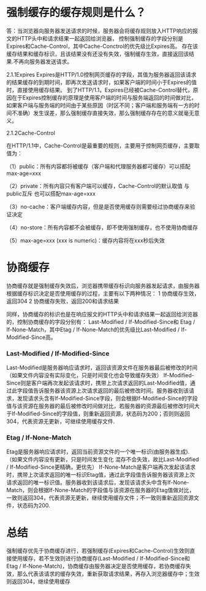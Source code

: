 # 强制缓存的缓存规则是什么？
答：当浏览器向服务器发送请求的时候，服务器会将缓存规则放入HTTP响应的报文的HTTP头中和请求结果一起返回给浏览器，
控制强制缓存的字段分别是Expires和Cache-Control，其中Cache-Conctrol的优先级比Expires高。
存在该缓存结果和缓存标识，且该结果没有还没有失效，强制缓存生效，直接返回该结果.不再向服务器发送请求。

2.1.1Expires
Expires是HTTP/1.0控制网页缓存的字段，其值为服务器返回该请求的结果缓存的到期时间，即再次发送请求时，如果客户端的时间小于Expires的值时，直接使用缓存结果。
到了HTTP/1.1，Expires已经被Cache-Control替代，原因在于Expires控制缓存的原理是使用客户端的时间与服务端返回的时间做对比，如果客户端与服务端的时间由于某些原因（时区不同；客户端和服务端有一方的时间不准确）发生误差，那么强制缓存直接失效，那么强制缓存存在的意义就毫无意义。


2.1.2Cache-Control

在HTTP/1.1中，Cache-Control是最重要的规则，主要用于控制网页缓存，主要取值为：

（1）public：所有内容都将被缓存（客户端和代理服务器都可缓存）可以搭配max-age=xxx

（2）private：所有内容只有客户端可以缓存，Cache-Control的默认取值 与public互斥 也可以搭配max-age=xxx

（3）no-cache：客户端缓存内容，但是是否使用缓存则需要经过协商缓存来验证决定

（4）no-store：所有内容都不会被缓存，即不使用强制缓存，也不使用协商缓存

（5）max-age=xxx (xxx is numeric)：缓存内容将在xxx秒后失效

# 协商缓存
协商缓存就是强制缓存失效后，浏览器携带缓存标识向服务器发起请求，由服务器根据缓存标识决定是否使用缓存的过程，主要有以下两种情况：
1 协商缓存生效，返回304
2 协商缓存失败，返回200和请求结果

同样，协商缓存的标识也是在响应报文的HTTP头中和请求结果一起返回给浏览器的，控制协商缓存的字段分别有：
Last-Modified / If-Modified-Since和 Etag / If-None-Match，其中Etag / If-None-Match的优先级比Last-Modified / If-Modified-Since高。

### Last-Modified / If-Modified-Since
Last-Modified是服务器响应请求时，返回该资源文件在服务器最后被修改的时间 （如果文件内容没有实际变化，只是时间变化也会导致缓存失效）
If-Modified-Since则是客户端再次发起该请求时，携带上次请求返回的Last-Modified值，通过此字段值告诉服务器该资源上次请求返回的最后被修改时间。服务器收到该请求，发现请求头含有If-Modified-Since字段，则会根据If-Modified-Since的字段值与该资源在服务器的最后被修改时间做对比，若服务器的资源最后被修改时间大于If-Modified-Since的字段值，则重新返回资源，状态码为200；否则则返回304，代表资源无更新，可继续使用缓存文件.

### Etag / If-None-Match
Etag是服务器响应请求时，返回当前资源文件的一个唯一标识(由服务器生成).（如果文件内容没有更新，只是时间发生变化 混存不会失效，故比Last-Modified / If-Modified-Since更精确，更优先）
If-None-Match是客户端再次发起该请求时，携带上次请求返回的唯一标识Etag值，通过此字段值告诉服务器该资源上次请求返回的唯一标识值。服务器收到该请求后，发现该请求头中含有If-None-Match，则会根据If-None-Match的字段值与该资源在服务器的Etag值做对比，一致则返回304，代表资源无更新，继续使用缓存文件；不一致则重新返回资源文件，状态码为200.

# 总结
强制缓存优先于协商缓存进行，若强制缓存(Expires和Cache-Control)生效则直接使用缓存，若不生效则进行协商缓存(Last-Modified / If-Modified-Since和Etag / If-None-Match)，协商缓存由服务器决定是否使用缓存，若协商缓存失效，那么代表该请求的缓存失效，重新获取请求结果，再存入浏览器缓存中；生效则返回304，继续使用缓存